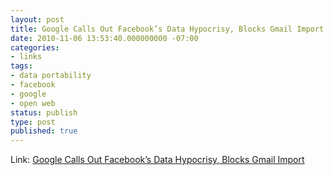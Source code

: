```yaml
---
layout: post
title: Google Calls Out Facebook’s Data Hypocrisy, Blocks Gmail Import
date: 2010-11-06 13:53:40.000000000 -07:00
categories:
- links
tags:
- data portability
- facebook
- google
- open web
status: publish
type: post
published: true
---
```

Link: <a href="http://goo.gl/zZ5sU">Google Calls Out Facebook’s Data Hypocrisy, Blocks Gmail Import</a>
